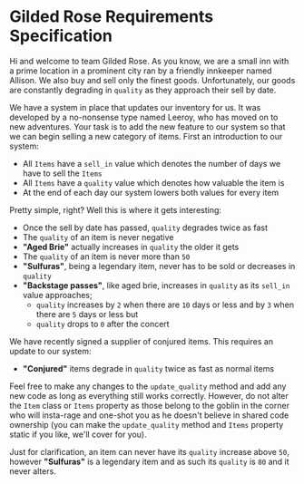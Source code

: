 # Gilded Rose Requirements Specification

Hi and welcome to team Gilded Rose. As you know, we are a small inn with a prime location in a
prominent city ran by a friendly innkeeper named Allison. We also buy and sell only the finest goods.
Unfortunately, our goods are constantly degrading in `quality` as they approach their sell by date.

We have a system in place that updates our inventory for us. It was developed by a no-nonsense type named
Leeroy, who has moved on to new adventures. Your task is to add the new feature to our system so that
we can begin selling a new category of items. First an introduction to our system:

- All `Items` have a `sell_in` value which denotes the number of days we have to sell the `Items`
- All `Items` have a `quality` value which denotes how valuable the item is
- At the end of each day our system lowers both values for every item

Pretty simple, right? Well this is where it gets interesting:

- Once the sell by date has passed, `quality` degrades twice as fast
- The `quality` of an item is never negative
- __"Aged Brie"__ actually increases in `quality` the older it gets
- The `quality` of an item is never more than `50`
- __"Sulfuras"__, being a legendary item, never has to be sold or decreases in `quality`
- __"Backstage passes"__, like aged brie, increases in `quality` as its `sell_in` value approaches;
	- `quality` increases by `2` when there are `10` days or less and by `3` when there are `5` days or less but
	- `quality` drops to `0` after the concert

We have recently signed a supplier of conjured items. This requires an update to our system:

- __"Conjured"__ items degrade in `quality` twice as fast as normal items

Feel free to make any changes to the `update_quality` method and add any new code as long as everything
still works correctly. However, do not alter the `Item` class or `Items` property as those belong to the
goblin in the corner who will insta-rage and one-shot you as he doesn't believe in shared code
ownership (you can make the `update_quality` method and `Items` property static if you like, we'll cover
for you).

Just for clarification, an item can never have its `quality` increase above `50`, however __"Sulfuras"__ is a
legendary item and as such its `quality` is `80` and it never alters.
